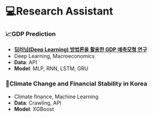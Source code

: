 <h1> 💻Research Assistant </h1>

<p>
  <h3> 📈GDP Prediction </h3>
    
  - <a href="https://sites.google.com/view/pjh3479/research-areas?authuser=0"><b>딥러닝(Deep Learning) 방법론을 활용한 GDP 예측모형 연구</b></a>
  - Deep Learning, Macroeconomics
  - <b>Data</b>: API
  - <b>Model</b>: MLP, RNN, LSTM, GRU 
</p>
 
 
 
 <p>
   <h3> 🌳Climate Change and Financial Stability in Korea </h3>

   - Climate finance, Machine Learning
   - <b>Data</b>: Crawling, API
   - <b>Model</b>: XGBoost

</p>
